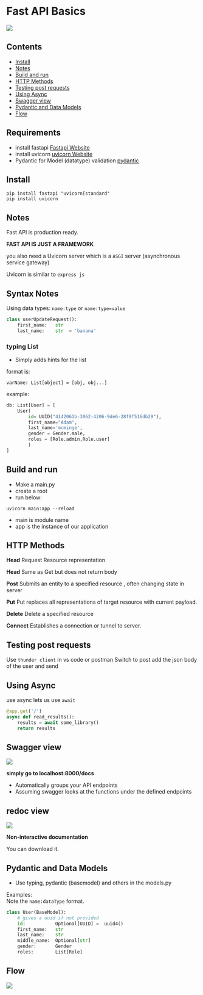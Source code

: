 # Fast API Basics 

![](resources/image2.png)

## Contents 

- [Install](#Install)
- [Notes](#Notes)
- [Build and run](#Build-and-run)
- [HTTP Methods](#HTTP-Methods)
- [Testing post requests](#Testing-post-requests)
- [Using Async](#Using-Async)
- [Swagger view](#Swagger-view)
- [Pydantic and Data Models](#Pydantic-and-Data-Models)
- [Flow](#Flow)
  

    

## Requirements  

- install fastapi [Fastapi Website](https://fastapi.tiangolo.com/)
- install uvicorn [uvicorn Website](https://www.uvicorn.org/)
- Pydantic for Model (datatype) validation [pydantic](https://pydantic-docs.helpmanual.io/)

## Install

```
pip install fastapi "uvicorn[standard"
pip install uvicorn
```


## Notes


Fast API is production ready. 

**FAST API IS JUST A FRAMEWORK**  

you also need a Uvicorn server which is a `ASGI` server (asynchronous service gateway)  

Uvicorn is similar to `express js`


## Syntax Notes 

Using data types: `name:type` or `name:type=value`  
  

```python
class userUpdateRequest():
	first_name:   str
	last_name:    str  = 'banana'
```

### typing List
    
- Simply adds hints for the list 


format is:  
  
`varName: List[object] = [obj, obj...]`
  
example:  

```python
db: List[User] = [
	User(
		id= UUID("4142061b-3062-4206-9de6-28f9f516db29"),
		first_name="Adam",
		last_name='mcminge',
		gender = Gender.male,
		roles = [Role.admin,Role.user]
		)
]
```


## Build and run

- Make a main.py
- create a root
- run below:
  
```shell
uvicorn main:app --reload
```
  
- main is module name
- app is the instance of our application





## HTTP Methods
  
**Head** Request Resource representation  

**Head** Same as Get but does not return body
  
**Post** Submits an entity to a specified resource , often changing state in server

**Put** Put replaces all representations of target resource with current payload.  

**Delete** Delete a specified resource  
  
**Connect** Establishes a connection or tunnel to server.  


## Testing post requests

Use `thunder client` in vs code or postman
Switch to post
add the json body of the user and send


## Using Async

use async lets us use `await` 

```python
@app.get('/')
async def read_results():
    results = await some_library()
    return results
```

## Swagger view

![](resources/swagger.png)

**simply go to localhost:8000/docs**  
  

- Automatically groups your API endpoints 
- Assuming swagger looks at the functions under the defined endpoints


## redoc view

![](resources/redoc.png)

**Non-interactive documentation**  

You can download it.

## Pydantic and Data Models

- Use typing, pydantic (basemodel) and others in the models.py  
  
Examples:   
Note the `name:dataType` format.  
  
```python
class User(BaseModel):
	# gives a uuid if not provided
	id:           Optional[UUID] =  uuid4()
	first_name:   str
	last_name:    str
	middle_name:  Optional[str]
	gender:       Gender 
	roles:        List[Role]
```

## Flow 

![](resources/flow.png)
